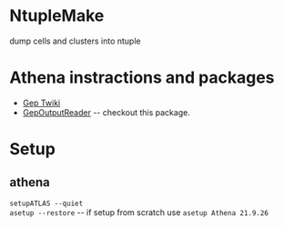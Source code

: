 # NtupleMake
dump cells and clusters into ntuple

# Athena instractions and packages  

- [Gep Twiki](https://twiki.cern.ch/twiki/bin/viewauth/Atlas/GlobalTriggerPerformance)  
- [GepOutputReader](https://gitlab.cern.ch/mmazza/gep-output-reader) -- checkout this package.

# Setup  

## athena  
`setupATLAS --quiet`  
`asetup --restore` -- if setup from scratch use `asetup Athena 21.9.26`  




